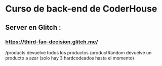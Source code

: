 # Curso de back-end de CoderHouse

## Server en Glitch :

### https://third-fan-decision.glitch.me/

/products devuelve todos los productos
/productRandom devuelve un producto a azar (solo hay 3 hardcodeados hasta el momento)
